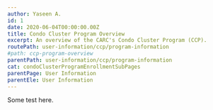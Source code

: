 ```yaml
---
author: Yaseen A.
id: 1
date: 2020-06-04T00:00:00.00Z
title: Condo Cluster Program Overview
excerpt: An overview of the CARC's Condo Cluster Program (CCP).
routePath: user-information/ccp/program-information
#path: ccp-program-overview
parentPath: user-information/ccp/program-information
cat: condoClusterProgramEnrollmentSubPages
parentPage: User Information
parentEle: User Information
---
```


Some test here.